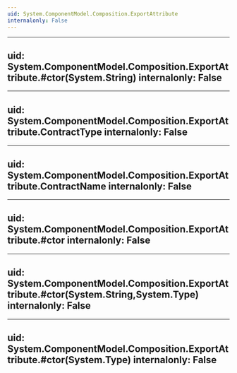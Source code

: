 ```yaml
---
uid: System.ComponentModel.Composition.ExportAttribute
internalonly: False
---
```


---
uid: System.ComponentModel.Composition.ExportAttribute.#ctor(System.String)
internalonly: False
---

---
uid: System.ComponentModel.Composition.ExportAttribute.ContractType
internalonly: False
---

---
uid: System.ComponentModel.Composition.ExportAttribute.ContractName
internalonly: False
---

---
uid: System.ComponentModel.Composition.ExportAttribute.#ctor
internalonly: False
---

---
uid: System.ComponentModel.Composition.ExportAttribute.#ctor(System.String,System.Type)
internalonly: False
---

---
uid: System.ComponentModel.Composition.ExportAttribute.#ctor(System.Type)
internalonly: False
---

